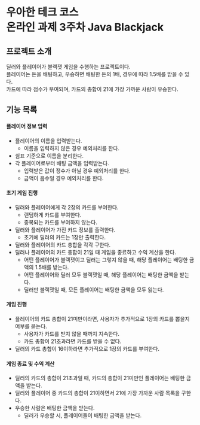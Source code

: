# 우아한 테크 코스 <br> 온라인 과제 3주차 Java Blackjack

## 프로젝트 소개
딜러와 플레이어가 블랙잿 게임을 수행하는 프로젝트이다.  
플레이어는 돈을 배팅하고, 우승하면 배팅한 돈의 1배, 경우에 따라 1.5배를 받을 수 있다.  
카드에 따라 점수가 부여되며, 카드의 총합이 21에 가장 가까운 사람이 우승한다.

## 기능 목록
#### 플레이어 정보 입력
* 플레이어의 이름을 입력받는다.
  * 이름을 입력하지 않은 경우 예외처리를 한다.
* 쉼표 기준으로 이름을 분리한다.
* 각 플레이어로부터 배팅 금액을 입력받는다.
  * 입력받은 값이 정수가 아닐 경우 예외처리를 한다.
  * 금액이 음수일 경우 예외처리를 한다. 

#### 초기 게임 진행
* 딜러와 플레이어에게 각 2장의 카드를 부여한다.
  * 랜덤하게 카드를 부여한다.
  * 중복되는 카드를 부여하지 않는다.
* 딜러와 플레이어가 가진 카드 정보를 출력한다.
  * 초기에 딜러의 카드는 1장만 출력한다.
* 딜러와 플레이어의 카드 총합을 각각 구한다.
* 딜러나 플레이어의 카드 총합이 21일 때 게임을 종료하고 수익 계산을 한다.
  * 어떤 플레이어가 블랙잿이고 딜러는 그렇지 않을 때, 해당 플레이어는 배팅한 금액의 1.5배를 받는다.
  * 어떤 플레이어와 딜러 모두 블랙잿일 때, 해당 플레이어는 배팅한 금액을 받는다.
  * 딜러만 블랙잿일 때, 모든 플레이어는 배팅한 금액을 모두 잃는다.
 
#### 게임 진행
* 플레이어의 카드 총합이 21미만이라면, 사용자가 추가적으로 1장의 카드를 뽑을지 여부를 묻는다.
  * 사용자가 카드를 받지 않을 때까지 지속한다.
  * 카드 총합이 21초과라면 카드를 받을 수 없다.
* 딜러의 카드 총합이 16이하라면 추가적으로 1장의 카드를 부여한다.

#### 게임 종료 및 수익 계산
* 딜러의 카드의 총합이 21초과일 때, 카드의 총합이 21미만인 플레이어는 배팅한 금액을 받는다.
* 딜러와 플레이어 중 카드의 총합이 21이하면서 21에 가장 가까운 사람 목록을 구한다.
* 우승한 사람은 배팅한 금액을 받는다.
  * 딜러가 우승할 시, 플레이어들이 배팅한 금액을 받는다.